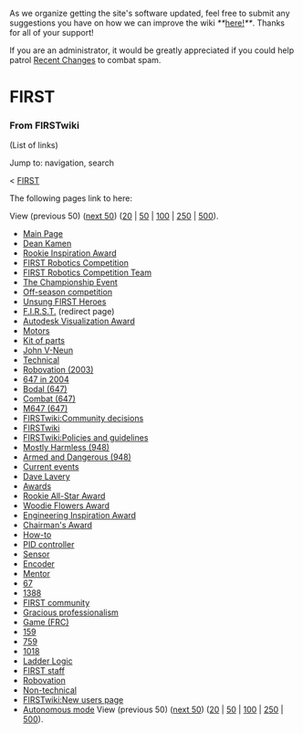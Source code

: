 As we organize getting the site's software updated, feel free to submit any
suggestions you have on how we can improve the wiki
_**_[here!](/index.php/User:Hallry/Suggestions "User:Hallry/Suggestions"
)_**_. Thanks for all of your support!

If you are an administrator, it would be greatly appreciated if you could help
patrol [Recent Changes](/index.php/Special:Recentchanges
"Special:Recentchanges" ) to combat spam.

# FIRST

### From FIRSTwiki

(List of links)

Jump to: navigation, search

&lt; [FIRST](/index.php?title=FIRST&redirect=no "FIRST" )  

The following pages link to here:

View (previous 50) ([next
50](/index.php?title=Special:Whatlinkshere/FIRST&limit=50&from=2139
"Special:Whatlinkshere/FIRST" ))
([20](/index.php?title=Special:Whatlinkshere/FIRST&limit=20&from=0
"Special:Whatlinkshere/FIRST" ) |
[50](/index.php?title=Special:Whatlinkshere/FIRST&limit=50&from=0
"Special:Whatlinkshere/FIRST" ) |
[100](/index.php?title=Special:Whatlinkshere/FIRST&limit=100&from=0
"Special:Whatlinkshere/FIRST" ) |
[250](/index.php?title=Special:Whatlinkshere/FIRST&limit=250&from=0
"Special:Whatlinkshere/FIRST" ) |
[500](/index.php?title=Special:Whatlinkshere/FIRST&limit=500&from=0
"Special:Whatlinkshere/FIRST" )).

  * [Main Page](/index.php/Main_Page "Main Page" )
  * [Dean Kamen](/index.php/Dean_Kamen "Dean Kamen" )
  * [Rookie Inspiration Award](/index.php/Rookie_Inspiration_Award "Rookie Inspiration Award" )
  * [FIRST Robotics Competition](/index.php/FIRST_Robotics_Competition "FIRST Robotics Competition" )
  * [FIRST Robotics Competition Team](/index.php/FIRST_Robotics_Competition_Team "FIRST Robotics Competition Team" )
  * [The Championship Event](/index.php/The_Championship_Event "The Championship Event" )
  * [Off-season competition](/index.php/Off-season_competition "Off-season competition" )
  * [Unsung FIRST Heroes](/index.php/Unsung_FIRST_Heroes "Unsung FIRST Heroes" )
  * [F.I.R.S.T.](/index.php?title=F.I.R.S.T.&redirect=no "F.I.R.S.T." ) (redirect page) 
  * [Autodesk Visualization Award](/index.php/Autodesk_Visualization_Award "Autodesk Visualization Award" )
  * [Motors](/index.php/Motors "Motors" )
  * [Kit of parts](/index.php/Kit_of_parts "Kit of parts" )
  * [John V-Neun](/index.php/John_V-Neun "John V-Neun" )
  * [Technical](/index.php/Technical "Technical" )
  * [Robovation (2003)](/index.php/Robovation_%282003%29 "Robovation \(2003\)" )
  * [647 in 2004](/index.php/647_in_2004 "647 in 2004" )
  * [Bodal (647)](/index.php/Bodal_%28647%29 "Bodal \(647\)" )
  * [Combat (647)](/index.php/Combat_%28647%29 "Combat \(647\)" )
  * [M647 (647)](/index.php/M647_%28647%29 "M647 \(647\)" )
  * [FIRSTwiki:Community decisions](/index.php/FIRSTwiki:Community_decisions "FIRSTwiki:Community decisions" )
  * [FIRSTwiki](/index.php/FIRSTwiki "FIRSTwiki" )
  * [FIRSTwiki:Policies and guidelines](/index.php/FIRSTwiki:Policies_and_guidelines "FIRSTwiki:Policies and guidelines" )
  * [Mostly Harmless (948)](/index.php/Mostly_Harmless_%28948%29 "Mostly Harmless \(948\)" )
  * [Armed and Dangerous (948)](/index.php/Armed_and_Dangerous_%28948%29 "Armed and Dangerous \(948\)" )
  * [Current events](/index.php/Current_events "Current events" )
  * [Dave Lavery](/index.php/Dave_Lavery "Dave Lavery" )
  * [Awards](/index.php/Awards "Awards" )
  * [Rookie All-Star Award](/index.php/Rookie_All-Star_Award "Rookie All-Star Award" )
  * [Woodie Flowers Award](/index.php/Woodie_Flowers_Award "Woodie Flowers Award" )
  * [Engineering Inspiration Award](/index.php/Engineering_Inspiration_Award "Engineering Inspiration Award" )
  * [Chairman's Award](/index.php/Chairman%27s_Award "Chairman's Award" )
  * [How-to](/index.php/How-to "How-to" )
  * [PID controller](/index.php/PID_controller "PID controller" )
  * [Sensor](/index.php/Sensor "Sensor" )
  * [Encoder](/index.php/Encoder "Encoder" )
  * [Mentor](/index.php/Mentor "Mentor" )
  * [67](/index.php/67 "67" )
  * [1388](/index.php/1388 "1388" )
  * [FIRST community](/index.php/FIRST_community "FIRST community" )
  * [Gracious professionalism](/index.php/Gracious_professionalism "Gracious professionalism" )
  * [Game (FRC)](/index.php/Game_%28FRC%29 "Game \(FRC\)" )
  * [159](/index.php/159 "159" )
  * [759](/index.php/759 "759" )
  * [1018](/index.php/1018 "1018" )
  * [Ladder Logic](/index.php/Ladder_Logic "Ladder Logic" )
  * [FIRST staff](/index.php/FIRST_staff "FIRST staff" )
  * [Robovation](/index.php/Robovation "Robovation" )
  * [Non-technical](/index.php/Non-technical "Non-technical" )
  * [FIRSTwiki:New users page](/index.php/FIRSTwiki:New_users_page "FIRSTwiki:New users page" )
  * [Autonomous mode](/index.php/Autonomous_mode "Autonomous mode" )
View (previous 50) ([next
50](/index.php?title=Special:Whatlinkshere/FIRST&limit=50&from=2139
"Special:Whatlinkshere/FIRST" ))
([20](/index.php?title=Special:Whatlinkshere/FIRST&limit=20&from=0
"Special:Whatlinkshere/FIRST" ) |
[50](/index.php?title=Special:Whatlinkshere/FIRST&limit=50&from=0
"Special:Whatlinkshere/FIRST" ) |
[100](/index.php?title=Special:Whatlinkshere/FIRST&limit=100&from=0
"Special:Whatlinkshere/FIRST" ) |
[250](/index.php?title=Special:Whatlinkshere/FIRST&limit=250&from=0
"Special:Whatlinkshere/FIRST" ) |
[500](/index.php?title=Special:Whatlinkshere/FIRST&limit=500&from=0
"Special:Whatlinkshere/FIRST" )).

